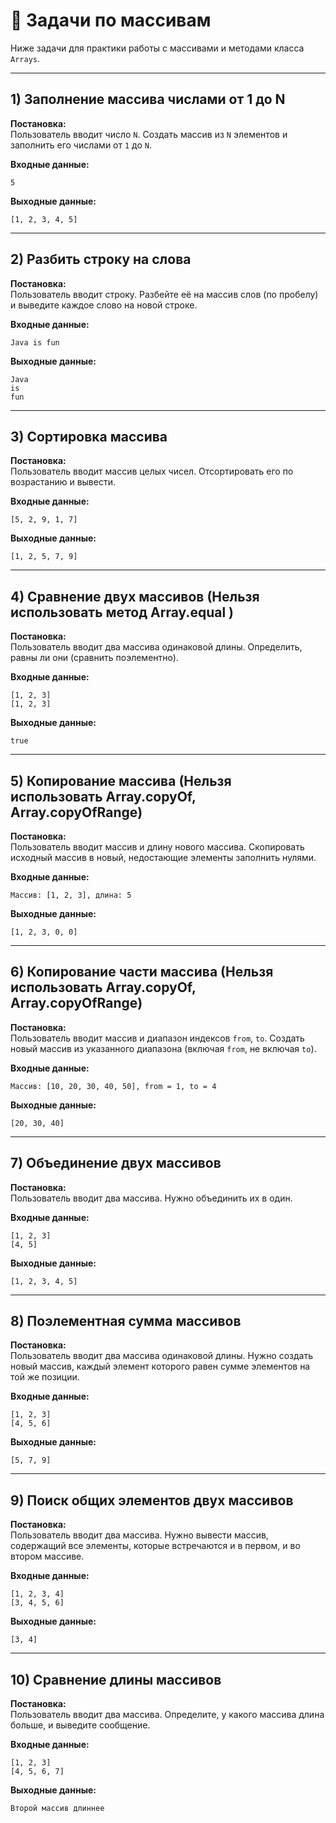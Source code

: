 # 📝 Задачи по массивам

Ниже задачи для практики работы с массивами и методами класса `Arrays`.

---

## 1) Заполнение массива числами от 1 до N

**Постановка:**  
Пользователь вводит число `N`. Создать массив из `N` элементов и заполнить его числами от `1` до `N`.

**Входные данные:**

```
5
```

**Выходные данные:**

```
[1, 2, 3, 4, 5]
```

---

## 2) Разбить строку на слова

**Постановка:**  
Пользователь вводит строку. Разбейте её на массив слов (по пробелу) и выведите каждое слово на новой строке.

**Входные данные:**

```
Java is fun
```

**Выходные данные:**

```
Java
is
fun
```

---

## 3) Сортировка массива

**Постановка:**  
Пользователь вводит массив целых чисел. Отсортировать его по возрастанию и вывести.

**Входные данные:**

```
[5, 2, 9, 1, 7]
```

**Выходные данные:**

```
[1, 2, 5, 7, 9]
```

---

## 4) Сравнение двух массивов (Нельзя использовать метод Array.equal )

**Постановка:**  
Пользователь вводит два массива одинаковой длины. Определить, равны ли они (сравнить поэлементно).

**Входные данные:**

```
[1, 2, 3]
[1, 2, 3]
```

**Выходные данные:**

```
true
```

---

## 5) Копирование массива (Нельзя использовать Array.copyOf, Array.copyOfRange)

**Постановка:**  
Пользователь вводит массив и длину нового массива. Скопировать исходный массив в новый, недостающие элементы заполнить нулями.

**Входные данные:**

```
Массив: [1, 2, 3], длина: 5
```

**Выходные данные:**

```
[1, 2, 3, 0, 0]
```

---

## 6) Копирование части массива (Нельзя использовать Array.copyOf, Array.copyOfRange)

**Постановка:**  
Пользователь вводит массив и диапазон индексов `from`, `to`. Создать новый массив из указанного диапазона (включая `from`, не включая `to`).

**Входные данные:**

```
Массив: [10, 20, 30, 40, 50], from = 1, to = 4
```

**Выходные данные:**

```
[20, 30, 40]
```

---

## 7) Объединение двух массивов

**Постановка:**  
Пользователь вводит два массива. Нужно объединить их в один.

**Входные данные:**

```
[1, 2, 3]
[4, 5]
```

**Выходные данные:**

```
[1, 2, 3, 4, 5]
```

---

## 8) Поэлементная сумма массивов

**Постановка:**  
Пользователь вводит два массива одинаковой длины. Нужно создать новый массив, каждый элемент которого равен сумме элементов на той же позиции.

**Входные данные:**

```
[1, 2, 3]
[4, 5, 6]
```

**Выходные данные:**

```
[5, 7, 9]
```

---

## 9) Поиск общих элементов двух массивов

**Постановка:**  
Пользователь вводит два массива. Нужно вывести массив, содержащий все элементы, которые встречаются и в первом, и во втором массиве.

**Входные данные:**

```
[1, 2, 3, 4]
[3, 4, 5, 6]
```

**Выходные данные:**

```
[3, 4]
```

---

## 10) Сравнение длины массивов

**Постановка:**  
Пользователь вводит два массива. Определите, у какого массива длина больше, и выведите сообщение.

**Входные данные:**

```
[1, 2, 3]
[4, 5, 6, 7]
```

**Выходные данные:**

```
Второй массив длиннее
```

